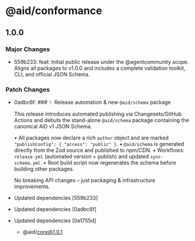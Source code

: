 # @aid/conformance

## 1.0.0

### Major Changes

- 559b233: feat: Initial public release under the @agentcommunity scope. Aligns all packages to v1.0.0 and includes a complete validation toolkit, CLI, and official JSON Schema.

### Patch Changes

- 0adbc6f: ### ✨ Release automation & new `@aid/schema` package

  This release introduces automated publishing via Changesets/GitHub Actions and debuts the stand-alone `@aid/schema` package containing the canonical AID v1 JSON Schema.

  • All packages now declare a rich `author` object and are marked `"publishConfig": { "access": "public" }`.
  • `@aid/schema` is generated directly from the Zod source and published to npm/CDN.
  • Workflows: `release.yml` (automated version + publish) and updated `sync-schema.yml`.
  • Root build script now regenerates the schema before building other packages.

  No breaking API changes – just packaging & infrastructure improvements.

- Updated dependencies [559b233]
- Updated dependencies [0adbc6f]
- Updated dependencies [0e1755d]
  - @aid/core@1.0.1
